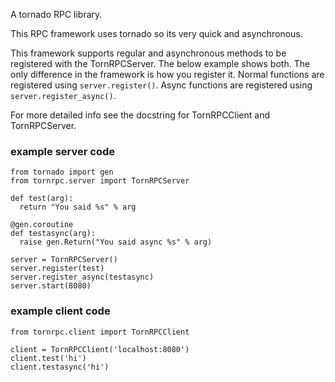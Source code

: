 A tornado RPC library.

This RPC framework uses tornado
so its very quick and asynchronous.

This framework supports regular and
asynchronous methods to be registered
with the TornRPCServer. The below example
shows both. The only difference in the
framework is how you register it.
Normal functions are registered using
```server.register()```. Async functions
are registered using ```server.register_async()```.

For more detailed info see the docstring
for TornRPCClient and TornRPCServer.

### example server code ###
```
from tornado import gen
from tornrpc.server import TornRPCServer

def test(arg):
  return "You said %s" % arg

@gen.coroutine
def testasync(arg):
  raise gen.Return("You said async %s" % arg)

server = TornRPCServer()
server.register(test)
server.register_async(testasync)
server.start(8080)
```
### example client code ###
```
from tornrpc.client import TornRPCClient

client = TornRPCClient('localhost:8080')
client.test('hi')
client.testasync('hi')
```
